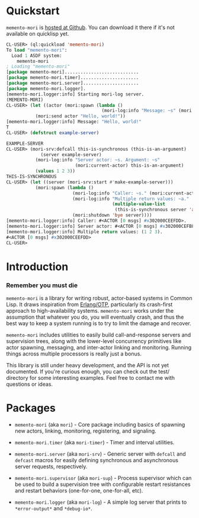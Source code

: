 # Quickstart

`memento-mori` is
[hosted at Github](http://github.com/zkat/memento-mori). You can
download it there if it's not available on quicklisp yet.

```lisp
CL-USER> (ql:quickload 'memento-mori)
To load "memento-mori":
  Load 1 ASDF system:
    memento-mori
; Loading "memento-mori"
[package memento-mori]............................
[package memento-mori.timer]......................
[package memento-mori.server].....................
[package memento-mori.logger].
[memento-mori.logger:info] Starting mori-log server.
(MEMENTO-MORI)
CL-USER> (let ((actor (mori:spawn (lambda ()
                                    (mori-log:info "Message: ~s" (mori:receive))))))
           (mori:send actor "Hello, world!"))
[memento-mori.logger:info] Message: "Hello, world!"
T
CL-USER> (defstruct example-server)

EXAMPLE-SERVER
CL-USER> (mori-srv:defcall this-is-synchronous (this-is-an-argument)
             (server example-server)
           (mori-log:info "Server actor: ~s. Argument: ~s"
                          (mori:current-actor) this-is-an-argument)
           (values 1 2 3))
THIS-IS-SYNCHRONOUS
CL-USER> (let ((server (mori-srv:start #'make-example-server)))
           (mori:spawn (lambda ()
                         (mori-log:info "Caller: ~s." (mori:current-actor))
                         (mori-log:info "Multiple return values: ~a."
                                        (multiple-value-list
                                         (this-is-synchronous server 'an-argument)))
                         (mori:shutdown 'bye server))))
[memento-mori.logger:info] Caller: #<ACTOR [0 msgs] #x302000CEEFDD>.
[memento-mori.logger:info] Server actor: #<ACTOR [0 msgs] #x302000CEFB8D>. Argument: AN-ARGUMENT
[memento-mori.logger:info] Multiple return values: (1 2 3).
#<ACTOR [0 msgs] #x302000CEEFDD>
CL-USER>
```

# Introduction

### Remember you must die

`memento-mori` is a library for writing robust, actor-based systems in
Common Lisp. It draws inspiration from [Erlang/OTP](http://www.erlang.org),
particularly its crash-first approach to high-availability
systems. `memento-mori` works under the assumption that whatever you do,
you will eventually crash, and thus the best way to keep a system running
is to try to limit the damage and recover.

`memento-mori` includes utilities to easily build call-and-response servers
and supervision trees, along with the lower-level concurrency primitives
like actor spawning, messaging, and inter-actor linking and
monitoring. Running things across multiple processors is really just a
bonus.

This library is still under heavy development, and the API is not yet
documented. If you're curious enough, you can check out the test/ directory
for some interesting examples. Feel free to contact me with questions or
ideas.

# Packages

* `memento-mori` (aka `mori`) - Core package including basics of spawning new
  actors, linking, monitoring, registering, and signaling.

* `memento-mori.timer` (aka `mori-timer`) - Timer and interval utilities.

* `memento-mori.server` (aka `mori-srv`) - Generic server with `defcall` and
  `defcast` macros for easily defining synchronous and asynchronous server
  requests, respectively.

* `memento-mori.supervisor` (aka `mori-sup`) - Process supervisor which can be
  used to build a supervision tree with configurable restart resistances
  and restart behaviors (one-for-one, one-for-all, etc).

* `memento-mori.logger` (aka `mori-log`) - A simple log server that prints
  to `*error-output*` and `*debug-io*`.
